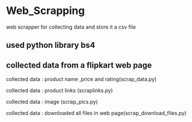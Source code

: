 # Web_Scrapping
web scrapper for collecting data and store it a csv file

## used python library bs4

## collected data from a flipkart web page
 collected data : product name ,price and rating(scrap_data.py)
 
 collected data : product links (scraplinks.py)
 
 collected data : image (scrap_pics.py)
 
 collected data : downloaded all files in web page(scrap_download_files.py)
